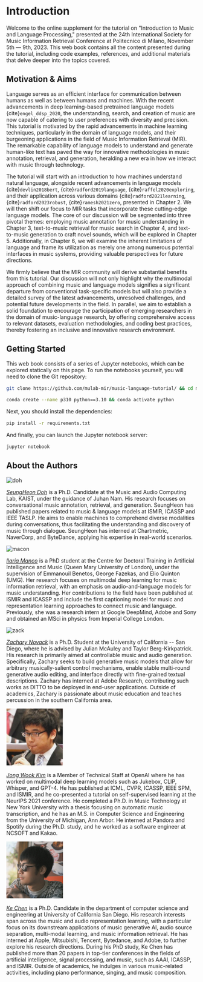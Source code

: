# Introduction

Welcome to the online supplement for the tutorial on "Introduction to Music and Language Processing," presented at the 24th International Society for Music Information Retrieval Conference at Politecnico di Milano, November 5th — 9th, 2023. This web book contains all the content presented during the tutorial, including code examples, references, and additional materials that delve deeper into the topics covered.

## Motivation & Aims

Language serves as an efficient interface for communication between humans as well as between humans and machines. With the recent advancements in deep learning-based pretrained language models {cite}`engel_ddsp_2020`, the understanding, search, and creation of music are now capable of catering to user preferences with diversity and precision. This tutorial is motivated by the rapid advancements in machine learning techniques, particularly in the domain of language models, and their burgeoning applications in the field of Music Information Retrieval (MIR). The remarkable capability of language models to understand and generate human-like text has paved the way for innovative methodologies in music annotation, retrieval, and generation, heralding a new era in how we interact with music through technology.

The tutorial will start with an introduction to how machines understand natural language, alongside recent advancements in language models {cite}`devlin2018bert`, {cite}`radford2019language`, {cite}`raffel2020exploring`, and their application across various domains {cite}`radford2021learning`,{cite}`radford2023robust`, {cite}`ramesh2021zero`, presented in Chapter 2. We will then shift our focus to MIR tasks that incorporate these cutting-edge language models. The core of our discussion will be segmented into three pivotal themes: employing music annotation for music understanding in Chapter 3, text-to-music retrieval for music search in Chapter 4, and text-to-music generation to craft novel sounds, which will be explored in Chapter 5. Additionally, in Chapter 6, we will examine the inherent limitations of language and frame its utilization as merely one among numerous potential interfaces in music systems, providing valuable perspectives for future directions.

We firmly believe that the MIR community will derive substantial benefits from this tutorial. Our discussion will not only highlight why the multimodal approach of combining music and language models signifies a significant departure from conventional task-specific models but will also provide a detailed survey of the latest advancements, unresolved challenges, and potential future developments in the field. In parallel, we aim to establish a solid foundation to encourage the participation of emerging researchers in the domain of music-language research, by offering comprehensive access to relevant datasets, evaluation methodologies, and coding best practices, thereby fostering an inclusive and innovative research environment.


## Getting Started

This web book consists of a series of Jupyter notebooks, which can be explored statically on this page. To run the notebooks yourself, you will need to clone the Git repository:

```bash
git clone https://github.com/mulab-mir/music-language-tutorial/ && cd music-language-tutorial
```

```bash
conda create --name p310 python==3.10 && conda activate python
```

Next, you should install the dependencies:

```bash
pip install -r requirements.txt
```

And finally, you can launch the Jupyter notebook server:

```bash
jupyter notebook
```

## About the Authors

![doh](img/doh_150x150.png)

[*SeungHeon Doh*](https://seungheondoh.github.io/) is a Ph.D. Candidate at the Music and Audio Computing Lab, KAIST, under the guidance of Juhan Nam. His research focuses on conversational music annotation, retrieval, and generation. SeungHeon has published papers related to music \& language models at ISMIR, ICASSP and IEEE TASLP. He aims to enable machines to comprehend diverse modalities during conversations, thus facilitating the understanding and discovery of music through dialogue. SeungHeon has interned at Chartmetric, NaverCorp, and ByteDance, applying his expertise in real-world scenarios.

![macon](img/manco_150x150.png)

[*Ilaria Manco*](https://ilariamanco.com/) is a PhD student at the Centre for Doctoral Training in Artificial Intelligence and Music (Queen Mary University of London), under the supervision of Emmanouil Benetos, George Fazekas, and Elio Quinton (UMG). Her research focuses on multimodal deep learning for music information retrieval, with an emphasis on audio-and-language models for music understanding. Her contributions to the field have been published at ISMIR and ICASSP and include the first captioning model for music and representation learning approaches to connect music and language. Previously, she was a research intern at Google DeepMind, Adobe and Sony and obtained an MSci in physics from Imperial College London. 

![zack](img/zack_150x150.png)

[*Zachary Novack*](https://zacharynovack.github.io/) is a Ph.D. Student at the University of California -- San Diego, where he is advised by Julian McAuley and Taylor Berg-Kirkpatrick. His research is primarily aimed at controllable music and audio generation. Specifically, Zachary seeks to build generative music models that allow for arbitrary musically-salient control mechanisms, enable stable multi-round generative audio editing, and interface directly with fine-grained textual descriptions. Zachary has interned at Adobe Research, contributing such works as DITTO to be deployed in end-user applications. Outside of academics, Zachary is passionate about music education and teaches percussion in the southern California area.

![kim](img/kim150x150.png)

[*Jong Wook Kim*](https://jongwook.kim/) is a Member of Technical Staff at OpenAI where he has worked on multimodal deep learning models such as Jukebox, CLIP, Whisper, and GPT-4. He has published at ICML, CVPR, ICASSP, IEEE SPM, and ISMIR, and he co-presented a tutorial on self-supervised learning at the NeurIPS 2021 conference. He completed a Ph.D. in Music Technology at New York University with a thesis focusing on automatic music transcription, and he has an M.S. in Computer Science and Engineering from the University of Michigan, Ann Arbor. He interned at Pandora and Spotify during the Ph.D. study, and he worked as a software engineer at NCSOFT and Kakao.

![ke](img/ke150x150.png)

[*Ke Chen*](https://www.knutchen.com/) is a Ph.D. Candidate in the department of computer science and engineering at University of California San Diego. His research interests span across the music and audio representation learning, with a particular focus on its downstream applications of music generative AI, audio source separation, multi-modal learning, and music information retrieval. He has interned at Apple, Mitsubishi, Tencent, Bytedance, and Adobe, to further explore his research directions. During his PhD study, Ke Chen has published more than 20 papers in top-tier conferences in the fields of artificial intelligence, signal processing, and music, such as AAAI, ICASSP, and ISMIR. Outside of academics, he indulges in various music-related activities, including piano performance, singing, and music composition.
